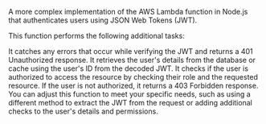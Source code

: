 A more complex implementation of the AWS Lambda function in Node.js that authenticates users using JSON Web Tokens (JWT).

This function performs the following additional tasks:

It catches any errors that occur while verifying the JWT and returns a 401 Unauthorized response.
It retrieves the user's details from the database or cache using the user's ID from the decoded JWT.
It checks if the user is authorized to access the resource by checking their role and the requested resource. If the user is not authorized, it returns a 403 Forbidden response.
You can adjust this function to meet your specific needs, such as using a different method to extract the JWT from the request or adding additional checks to the user's details and permissions.